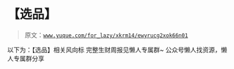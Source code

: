 # 【选品】

> 原文：[`www.yuque.com/for_lazy/xkrm14/ewyrucg2xok66n01`](https://www.yuque.com/for_lazy/xkrm14/ewyrucg2xok66n01)

<ne-p id="uaf1eed5f" data-lake-id="uaf1eed5f"><ne-text id="u6cdb8ce9">以下为：【选品】相关风向标</ne-text></ne-p> <ne-p id="u47b78b50" data-lake-id="u47b78b50"><ne-text id="ue19ee116">完整生财周报见懒人专属群~</ne-text></ne-p> <ne-p id="u6373520e" data-lake-id="u6373520e"><ne-text id="u9ce1ef9e">公众号懒人找资源，懒人专属群分享</ne-text></ne-p>